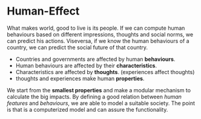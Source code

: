 # Human-Effect

What makes world, good to live is its people. If we can compute human behaviours based on different impressions, thoughts and social norms, we can predict his actions. Viseversa, if we know the human behaviours of a country, we can predict the social future of that country.

- Countries and governments are affected by human **behaviours**.
- Human behaviours are affected by their **characteristics**.
- Characteristics are affected by **thoughts**. (experiences affect thoughts)
- thoughts and experiences make human **properties**.

We start from the **smallest properties** and make a modular mechanism to calculate the big impacts. By defining a good relation between _human features_ and _behaviours_, we are able to model a suitable society. The point is that is a computerized model and can assure the functionality.
